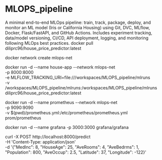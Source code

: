 # MLOPS_pipeline
A minimal end-to-end MLOps pipeline: train, track, package, deploy, and monitor an ML model (Iris or California Housing) using Git, DVC, MLflow, Docker, Flask/FastAPI, and GitHub Actions. Includes experiment tracking, data/model versioning, CI/CD, API deployment, logging, and monitoring following MLOps best practices.
docker pull diliprc96/house_price_predictor:latest

docker network create mlops-net

docker run -d --name house-app --network mlops-net \
  -p 8000:8000 \
  -e MLFLOW_TRACKING_URI=file:///workspaces/MLOPS_pipeline/mlruns \
  -v /workspaces/MLOPS_pipeline/mlruns:/workspaces/MLOPS_pipeline/mlruns \
  diliprc96/house_price_predictor:latest

docker run -d --name prometheus --network mlops-net \
  -p 9090:9090 \
  -v $(pwd)/prometheus.yml:/etc/prometheus/prometheus.yml \
  prom/prometheus

docker run -d --name grafana -p 3000:3000 grafana/grafana

curl -X POST http://localhost:8000/predict \
  -H 'Content-Type: application/json' \
  -d '{"MedInc": 8, "HouseAge": 25, "AveRooms": 4, "AveBedrms": 1, "Population": 800, "AveOccup": 2.5, "Latitude": 37, "Longitude": -122}'
